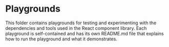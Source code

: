# Playgrounds

This folder contains playgrounds for testing and experimenting with the dependencies and tools used in the React component library. Each playground is self-contained and has its own README.md file that explains how to run the playground and what it demonstrates.
